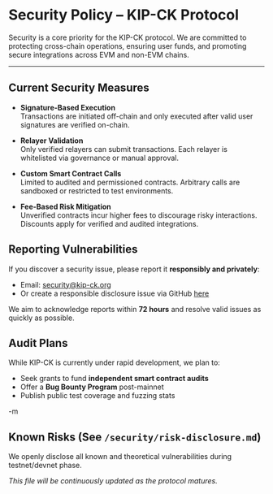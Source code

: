 # Security Policy – KIP-CK Protocol

Security is a core priority for the KIP-CK protocol. We are committed to protecting cross-chain operations, ensuring user funds, and promoting secure integrations across EVM and non-EVM chains.

---

## Current Security Measures

- **Signature-Based Execution**  
  Transactions are initiated off-chain and only executed after valid user signatures are verified on-chain.

- **Relayer Validation**  
  Only verified relayers can submit transactions. Each relayer is whitelisted via governance or manual approval.

- **Custom Smart Contract Calls**  
  Limited to audited and permissioned contracts. Arbitrary calls are sandboxed or restricted to test environments.

- **Fee-Based Risk Mitigation**  
  Unverified contracts incur higher fees to discourage risky interactions. Discounts apply for verified and audited integrations.


## Reporting Vulnerabilities

If you discover a security issue, please report it **responsibly and privately**:

- Email: [security@kip-ck.org](mailto:security@kip-ck.org)
- Or create a responsible disclosure issue via GitHub [here](https://github.com/afifmau/kip-ck/issues)

We aim to acknowledge reports within **72 hours** and resolve valid issues as quickly as possible.



## Audit Plans

While KIP-CK is currently under rapid development, we plan to:

- Seek grants to fund **independent smart contract audits**
- Offer a **Bug Bounty Program** post-mainnet
- Publish public test coverage and fuzzing stats

-m

## Known Risks (See `/security/risk-disclosure.md`)

We openly disclose all known and theoretical vulnerabilities during testnet/devnet phase.



*This file will be continuously updated as the protocol matures.*
